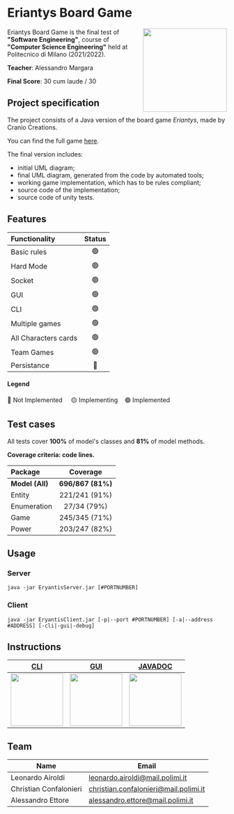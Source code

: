 # Eriantys Board Game

<img src="https://www.craniocreations.it/wp-content/uploads/2021/06/Eriantys_scatolaFrontombra-600x600.png" width=192px height=192 px align="right" />

Eriantys Board Game is the final test of **"Software Engineering"**, course of **"Computer Science Engineering"** held at Politecnico di Milano (2021/2022).

**Teacher**: Alessandro Margara

**Final Score**: 30 cum laude / 30 

## Project specification
The project consists of a Java version of the board game *Eriantys*, made by Cranio Creations.

You can find the full game [here](https://www.craniocreations.it/prodotto/eriantys/).

The final version includes:
* initial UML diagram;
* final UML diagram, generated from the code by automated tools;
* working game implementation, which has to be rules compliant;
* source code of the implementation;
* source code of unity tests.

## Features
| Functionality | Status |
|:-----------------------|:------------------------------------:|
| Basic rules | 🟢 |
| Hard Mode | 🟢 |
| Socket | 🟢 |
| GUI | 🟢 |
| CLI | 🟢 |
| Multiple games | 🟢 |
| All Characters cards | 🟢 |
| Team Games | 🟢 |
| Persistance | 🔴 |

#### Legend
🔴 Not Implemented &nbsp;&nbsp;&nbsp;&nbsp;🟡 Implementing&nbsp;&nbsp;&nbsp;&nbsp;🟢 Implemented

## Test cases
All tests cover **100%** of model's classes and **81%** of model methods.

**Coverage criteria: code lines.**

| Package | Coverage |
|:-----------------------|:------------------------------------:|
| **Model (All)** | **696/867 (81%)** |
| Entity | 221/241 (91%) |
| Enumeration | 27/34 (79%) |
| Game | 245/345 (71%) |
| Power | 203/247 (82%) |

## Usage

### Server
`java -jar EryantisServer.jar [#PORTNUMBER]`

### Client
`java -jar EryantisClient.jar [-p|--port #PORTNUMBER] [-a|--address #ADDRESS] [-cli|-gui|-debug]`

## Instructions

| **[CLI][cli-instructions-link]**     | **[GUI][gui-instructions-link]**     | **[JAVADOC][javadoc-instructions-link]**
|-------------------------------------|-------------------------------------|-------------------------------------|
|[<img width="120px" src="https://github.com/christian-confalonieri/ingsw2022-AM03/blob/main/src/main/resources/assets/wizards/blueWizard.jpg" />][cli-instructions-link] |[<img width="120px" src="https://github.com/christian-confalonieri/ingsw2022-AM03/blob/main/src/main/resources/assets/wizards/greenWizard.jpg" />][gui-instructions-link] |[<img width="120px" src="https://github.com/christian-confalonieri/ingsw2022-AM03/blob/main/src/main/resources/assets/wizards/purpleWizard.jpg" />][javadoc-instructions-link] 

## Team
|   Name                  |   Email                               |
|-------------------------|---------------------------------------|
| Leonardo Airoldi        | leonardo.airoldi@mail.polimi.it       |
| Christian Confalonieri  | christian.confalonieri@mail.polimi.it |
| Alessandro Ettore       | alessandro.ettore@mail.polimi.it      |

[cli-instructions-link]: https://github.com/christian-confalonieri/ingsw2022-AM03/blob/main/deliveries/jar/cli-instructions.txt
[gui-instructions-link]: https://github.com/christian-confalonieri/ingsw2022-AM03/blob/main/deliveries/jar/gui-instructions.txt
[javadoc-instructions-link]: https://github.com/christian-confalonieri/ingsw2022-AM03/tree/main/deliveries/JavaDoc